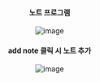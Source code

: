 <div align="center"> 

#### 노트 프로그램

![image](https://github.com/7manwon/JavaScript-Projects/assets/170089826/36c1edcc-96e7-43d3-a367-7ca765ed79cb)

#### add note 클릭 시 노트 추가

![image](https://github.com/7manwon/JavaScript-Projects/assets/170089826/5aceb800-92e8-45f1-a6fe-6cea511a2c98)

</div>
